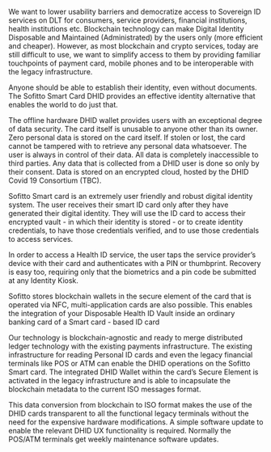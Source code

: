We want to lower usability barriers and democratize access to Sovereign ID services on DLT for consumers, service providers, financial institutions, health institutions etc. Blockchain technology can make Digital Identity Disposable and Maintained (Administrated) by the users only (more efficient and cheaper). However, as most blockchain and crypto services, today are still difficult to use, we want to simplify access to them by providing familiar touchpoints of payment card, mobile phones and to be interoperable with the legacy infrastructure.

Anyone should be able to establish their identity, even without documents. The Sofitto Smart Card DHID provides an effective identity alternative that enables the world to do just that. 

The offline hardware DHID wallet provides users with an exceptional degree of data security. The card itself is unusable to anyone other than its owner. Zero personal data is stored on the card itself. If stolen or lost, the card cannot be tampered with to retrieve any personal data whatsoever. The user is always in control of their data. All data is completely inaccessible to third parties. Any data that is collected from a DHID user is done so only by their consent. Data is stored on an encrypted cloud, hosted by the DHID Covid 19 Consortium (TBC).

Sofitto Smart card is an extremely user friendly and robust digital identity system. The user receives their smart ID card only after they have generated their digital identity. They will use the ID card to access their encrypted vault - in which their identity is stored - or to create identity credentials, to have those credentials verified, and to use those credentials to access services. 

In order to access a Health ID service, the user taps the service provider’s device with their card and authenticates with a PIN or thumbprint. Recovery is easy too, requiring only that the biometrics and a pin code be submitted at any Identity Kiosk.

Sofitto stores blockchain wallets in the secure element of the card that is operated via NFC, multi-application cards are also possible. This enables the integration of your Disposable Health ID Vault inside an ordinary banking card of a Smart card - based ID card

Our technology is blockchain-agnostic and ready to merge distributed ledger technology with the existing payments infrastructure. The existing infrastructure for reading Personal ID cards and even the legacy financial terminals like POS or ATM can enable the DHID operations on the Sofitto Smart card. The integrated DHID Wallet within the card’s Secure Element is activated in the legacy infrastructure and is able to incapsulate the blockchain metadata to the current ISO messages format. 

This data conversion from blockchain to ISO format makes the use of the DHID cards transparent to all the functional legacy terminals without the need for the expensive hardware modifications. A simple software update to enable the relevant DHID UX functionality is required. Normally the POS/ATM terminals get weekly maintenance software updates. 
